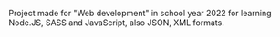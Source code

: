 Project made for "Web development" in school year 2022 for learning Node.JS, SASS and JavaScript, also JSON, XML formats.
